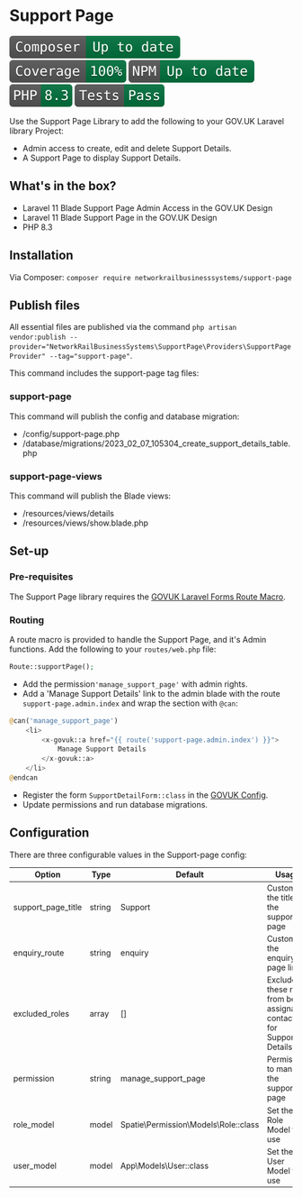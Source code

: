 # Support Page

![Composer status](.github/composer.svg)
![Coverage status](.github/coverage.svg)
![NPM status](.github/npm.svg)
![PHP version](.github/php.svg)
![Tests status](.github/tests.svg)

Use the Support Page Library to add the following to your GOV.UK Laravel library Project:

* Admin access to create, edit and delete Support Details.
* A Support Page to display Support Details.

## What's in the box?

* Laravel 11 Blade Support Page Admin Access in the GOV.UK Design
* Laravel 11 Blade Support Page in the GOV.UK Design 
* PHP 8.3

## Installation

Via Composer: `composer require networkrailbusinesssystems/support-page`

## Publish files

All essential files are published via the command `php artisan vendor:publish --provider="NetworkRailBusinessSystems\SupportPage\Providers\SupportPageProvider" --tag="support-page"`.

This command includes the support-page tag files:

### support-page

This command will publish the config and database migration:

* /config/support-page.php
* /database/migrations/2023_02_07_105304_create_support_details_table.php

### support-page-views

This command will publish the Blade views:

* /resources/views/details
* /resources/views/show.blade.php

## Set-up

### Pre-requisites

The Support Page library requires the [GOVUK Laravel Forms Route Macro](https://github.com/AnthonyEdmonds/govuk-laravel/blob/main/docs/forms.md).

### Routing

A route macro is provided to handle the Support Page, and it's Admin functions. Add the following to your `routes/web.php` file:
```php
Route::supportPage();
```

* Add the permission`'manage_support_page'` with admin rights.
* Add a 'Manage Support Details' link to the admin blade with the route `support-page.admin.index` and wrap the section with `@can`:
```php
@can('manage_support_page')
    <li>
        <x-govuk::a href="{{ route('support-page.admin.index') }}">
            Manage Support Details
        </x-govuk::a>
    </li>
@endcan
```

* Register the form `SupportDetailForm::class` in the [GOVUK Config](https://github.com/AnthonyEdmonds/govuk-laravel/blob/main/docs/configuration.md).
* Update permissions and run database migrations.

## Configuration

There are three configurable values in the Support-page config:

| Option             | Type   | Default                              | Usage                                                                  |
|--------------------|--------|--------------------------------------|------------------------------------------------------------------------|
| support_page_title | string | Support                              | Customise the title of the support page                                |
| enquiry_route      | string | enquiry                              | Customise the enquiry page link                                        |
| excluded_roles     | array  | []                                   | Exclude these roles from being assignable contacts for Support Details |
| permission         | string | manage_support_page                  | Permission to manage the support page                                  |
| role_model         | model  | Spatie\Permission\Models\Role::class | Set the Role Model to use                                              |
| user_model         | model  | App\Models\User::class               | Set the User Model to use                                              |
